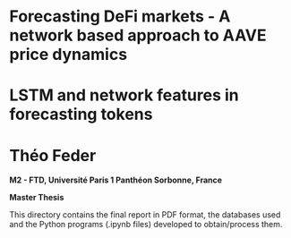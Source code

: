 # Forecasting DeFi markets - A network based approach to AAVE price dynamics
# LSTM and network features in forecasting tokens
# Théo Feder
__M2 - FTD, Université Paris 1 Panthéon Sorbonne, France__

__Master Thesis__


This directory contains the final report in PDF format, the databases used and the Python programs (.ipynb files) developed to obtain/process them.
